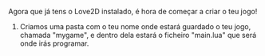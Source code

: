 
Agora que já tens o Love2D instalado, é hora de começar a criar o teu jogo!

1. Criamos uma pasta com o teu nome onde estará guardado o teu jogo, chamada "mygame", e dentro dela estará o ficheiro "main.lua" que será onde irás programar.